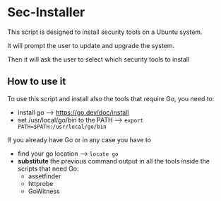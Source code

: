 # Sec-Installer

This script is designed to install security tools on a Ubuntu system.

It will prompt the user to update and upgrade the system.

Then it will ask the user to select which security tools to install 

## How to use it
To use this script and install also the tools that require Go, you need to:
- install go --> https://go.dev/doc/install
- set /usr/local/go/bin to the PATH --> `export PATH=$PATH:/usr/local/go/bin`

If you already have Go or in any case you have to
- find your go location -->  `locate go`
- **substitute** the previous command output in all the tools inside the scripts that need Go:
    - assetfinder
    - httprobe
    - GoWitness
